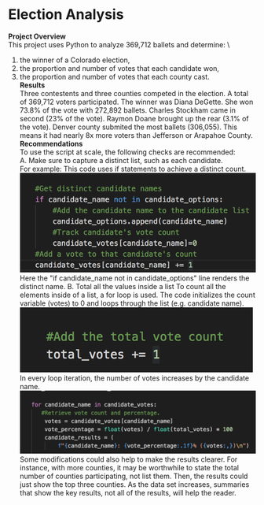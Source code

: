 # Election Analysis
**Project Overview**
 \
This project uses Python to analyze 369,712 ballets and determine:
 \
1. the winner of a Colorado election, 
2. the proportion and number of votes that each candidate won,
3. the proportion and number of votes that each county cast.
 \
**Results**
\
Three contestents and three counties competed in the election. A total of 369,712 voters participated. The winner was Diana DeGette. She won 73.8% of the vote with 272,892 ballets. Charles Stockham came in second (23% of the vote). Raymon Doane brought up the rear (3.1% of the vote). Denver county submited the most ballets (306,055). This means it had nearly 8x more voters than Jefferson or Arapahoe County.\
**Recommendations**
 \
To use the script at scale, the following checks are recommended:
 \
A. Make sure to capture a distinct list, such as each candidate.\
For example:
This code uses if statements to achieve a distinct count.\
!["Distinct_Count"](https://github.com/dagibbins186/Election_Analysis/blob/main/Images/Distinct_Count.png)
Here the "if candidate_name not in candidate_options" line renders the distinct name. 
B. Total all the values inside a list
To count all the elements inside of a list, a for loop is used. The code initializes the count variable (votes) to 0 and loops through the list (e.g. candidate name). 
!["Total_Vote"](https://github.com/dagibbins186/Election_Analysis/blob/main/Images/Total_Vote.png)
In every loop iteration, the number of votes increases by the candidate name.
!["For_Statement"](https://github.com/dagibbins186/Election_Analysis/blob/main/Images/For_Statement.png)
Some modifications could also help to make the results clearer. For instance, with more counties, it may be worthwhile to state the total number of counties participating, not list them. Then, the results could just show the top three counties. As the data set increases, summaries that show the key results, not all of the results, will help the reader. 
